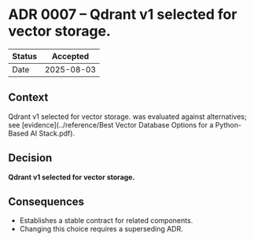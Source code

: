 # ADR 0007 – Qdrant v1 selected for vector storage.

| Status | Accepted |
|--------|----------|
| Date   | 2025-08-03 |

## Context
Qdrant v1 selected for vector storage. was evaluated against alternatives; see [evidence](../reference/Best Vector Database Options for a Python-Based AI Stack.pdf).

## Decision
**Qdrant v1 selected for vector storage.**

## Consequences
* Establishes a stable contract for related components.  
* Changing this choice requires a superseding ADR.
